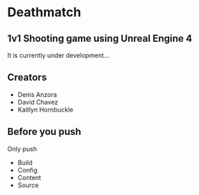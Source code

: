 # Deathmatch
## 1v1 Shooting game using Unreal Engine 4
It is currently under development...

## Creators
* Denis Anzora
* David Chavez
* Kaitlyn Hornbuckle

## Before you push
Only push
* Build
* Config
* Content
* Source
